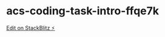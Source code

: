 # acs-coding-task-intro-ffqe7k

[Edit on StackBlitz ⚡️](https://stackblitz.com/edit/acs-coding-task-intro-ffqe7k)